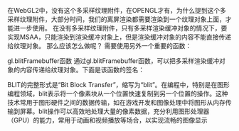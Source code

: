 在WebGL2中，没有这个多采样纹理附件，在OPENGL才有，为什么提到这个多采样纹理附件，大部分时间，我们的离屏渲染都需要渲染到一个纹理对象上面，才能进一步使用。
在没有多采样纹理附件，只有多采样渲染缓冲对象的情况下，要实现MSAA，只能渲染到渲染缓冲对象上，但是渲染缓冲对象的内容不能直接传递给纹理对象。
那么应该怎么做呢？ 需要使用另外一个重要的函数：

gl.blitFramebuffer函数
通过gl.blitFramebuffer函数，可以把多采样渲染缓冲对象的内容传递给纹理对象。下面是该函数的签名：

BLIT的完整形式是“Bit Block Transfer”，缩写为“blit”。‌在编程中，特别是在图形编程领域，blit表示将一个像素块从一个位置快速复制到另一个位置的操作。这种技术常用于图形硬件之间的数据传输，如在游戏开发和图像处理中将图形从内存传输到屏幕。blit操作可以高效地处理大量的像素数据，充分利用图形处理器（GPU）的能力，常用于动画和视频播放等场合，以实现流畅的图像显示‌
